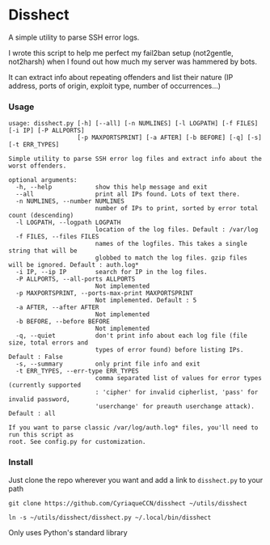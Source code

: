 # Disshect

A simple utility to parse SSH error logs.

I wrote this script to help me perfect my fail2ban setup (not2gentle, not2harsh) when I found out how much my server was hammered by bots.

It can extract info about repeating offenders and list their nature (IP address, ports of origin, exploit type, number of occurrences...)

### Usage

```
usage: disshect.py [-h] [--all] [-n NUMLINES] [-l LOGPATH] [-f FILES] [-i IP] [-P ALLPORTS]
                   [-p MAXPORTSPRINT] [-a AFTER] [-b BEFORE] [-q] [-s] [-t ERR_TYPES]

Simple utility to parse SSH error log files and extract info about the worst offenders.

optional arguments:
  -h, --help            show this help message and exit
  --all                 print all IPs found. Lots of text there.
  -n NUMLINES, --number NUMLINES
                        number of IPs to print, sorted by error total count (descending)
  -l LOGPATH, --logpath LOGPATH
                        location of the log files. Default : /var/log
  -f FILES, --files FILES
                        names of the logfiles. This takes a single string that will be
                        globbed to match the log files. gzip files will be ignored. Default : auth.log*
  -i IP, --ip IP        search for IP in the log files.
  -P ALLPORTS, --all-ports ALLPORTS
                        Not implemented
  -p MAXPORTSPRINT, --ports-max-print MAXPORTSPRINT
                        Not implemented. Default : 5
  -a AFTER, --after AFTER
                        Not implemented
  -b BEFORE, --before BEFORE
                        Not implemented
  -q, --quiet           don't print info about each log file (file size, total errors and
                        types of error found) before listing IPs. Default : False
  -s, --summary         only print file info and exit
  -t ERR_TYPES, --err-type ERR_TYPES
                        comma separated list of values for error types (currently supported
                        : 'cipher' for invalid cipherlist, 'pass' for invalid password,
                        'userchange' for preauth userchange attack). Default : all

If you want to parse classic /var/log/auth.log* files, you'll need to run this script as
root. See config.py for customization.
```

### Install

Just clone the repo wherever you want and add a link to `disshect.py` to your path

`git clone https://github.com/CyriaqueCCN/disshect ~/utils/disshect`

`ln -s ~/utils/disshect/disshect.py ~/.local/bin/disshect`

Only uses Python's standard library

